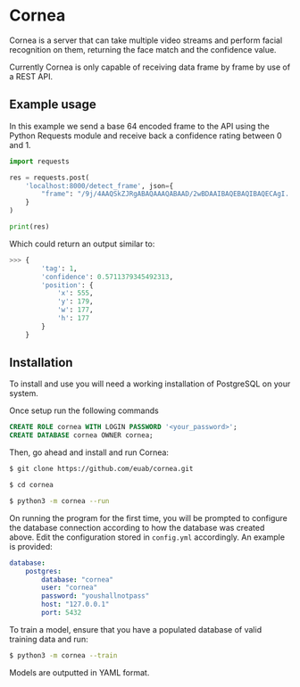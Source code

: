 # Cornea
Cornea is a server that can take multiple video streams and perform facial
recognition on them, returning the face match and the confidence value.

Currently Cornea is only capable of receiving data frame by frame by use of a
REST API.

## Example usage
In this example we send a base 64 encoded frame to the API using the Python
Requests module and receive back a confidence rating between 0 and 1.

```py
import requests

res = requests.post(
    'localhost:8000/detect_frame', json={
        "frame": "/9j/4AAQSkZJRgABAQAAAQABAAD/2wBDAAIBAQEBAQIBAQECAgI..."
    }
)

print(res)
```
Which could return an output similar to:
```py
>>> {
        'tag': 1,
        'confidence': 0.5711379345492313,
        'position': {
            'x': 555,
            'y': 179,
            'w': 177,
            'h': 177
        }
    }
```

## Installation
To install and use you will need a working installation of PostgreSQL on your
system.

Once setup run the following commands
```sql
CREATE ROLE cornea WITH LOGIN PASSWORD '<your_password>';
CREATE DATABASE cornea OWNER cornea;
```
Then, go ahead and install and run Cornea:
```bash
$ git clone https://github.com/euab/cornea.git
```
```bash
$ cd cornea
```
```bash
$ python3 -m cornea --run
```
On running the program for the first time, you will be prompted to configure
the database connection according to how the database was created above. Edit
the configuration stored in `config.yml` accordingly. An example is provided:
```yaml
database:
    postgres:
        database: "cornea"
        user: "cornea"
        password: "youshallnotpass"
        host: "127.0.0.1"
        port: 5432
```

To train a model, ensure that you have a populated database of valid training
data and run:
```bash
$ python3 -m cornea --train
```
Models are outputted in YAML format.

